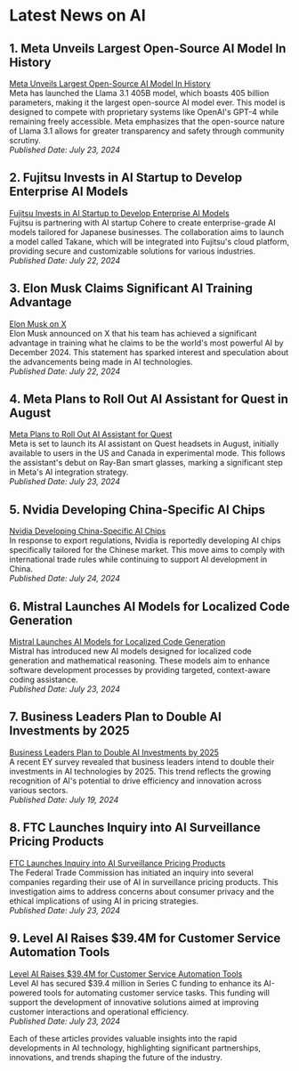 # Latest News on AI

## 1. Meta Unveils Largest Open-Source AI Model In History
[Meta Unveils Largest Open-Source AI Model In History](https://aibusiness.com/nlp/meta-unveils-largest-open-source-ai-model-in-history)  
Meta has launched the Llama 3.1 405B model, which boasts 405 billion parameters, making it the largest open-source AI model ever. This model is designed to compete with proprietary systems like OpenAI's GPT-4 while remaining freely accessible. Meta emphasizes that the open-source nature of Llama 3.1 allows for greater transparency and safety through community scrutiny.  
*Published Date: July 23, 2024*

## 2. Fujitsu Invests in AI Startup to Develop Enterprise AI Models
[Fujitsu Invests in AI Startup to Develop Enterprise AI Models](https://aibusiness.com/nlp/fujitsu-invests-in-ai-startup-to-develop-enterprise-ai-models)  
Fujitsu is partnering with AI startup Cohere to create enterprise-grade AI models tailored for Japanese businesses. The collaboration aims to launch a model called Takane, which will be integrated into Fujitsu's cloud platform, providing secure and customizable solutions for various industries.  
*Published Date: July 22, 2024*

## 3. Elon Musk Claims Significant AI Training Advantage
[Elon Musk on X](https://x.com/elonmusk/status/1815341263102804072)  
Elon Musk announced on X that his team has achieved a significant advantage in training what he claims to be the world's most powerful AI by December 2024. This statement has sparked interest and speculation about the advancements being made in AI technologies.  
*Published Date: July 22, 2024*

## 4. Meta Plans to Roll Out AI Assistant for Quest in August
[Meta Plans to Roll Out AI Assistant for Quest](https://www.techmeme.com/240723/p25)  
Meta is set to launch its AI assistant on Quest headsets in August, initially available to users in the US and Canada in experimental mode. This follows the assistant's debut on Ray-Ban smart glasses, marking a significant step in Meta's AI integration strategy.  
*Published Date: July 23, 2024*

## 5. Nvidia Developing China-Specific AI Chips
[Nvidia Developing China-Specific AI Chips](https://aibusiness.com/nlp/nvidia-developing-china-specific-ai-chips)  
In response to export regulations, Nvidia is reportedly developing AI chips specifically tailored for the Chinese market. This move aims to comply with international trade rules while continuing to support AI development in China.  
*Published Date: July 24, 2024*

## 6. Mistral Launches AI Models for Localized Code Generation
[Mistral Launches AI Models for Localized Code Generation](https://aibusiness.com/nlp/mistral-launches-ai-models-for-localized-code-generation)  
Mistral has introduced new AI models designed for localized code generation and mathematical reasoning. These models aim to enhance software development processes by providing targeted, context-aware coding assistance.  
*Published Date: July 23, 2024*

## 7. Business Leaders Plan to Double AI Investments by 2025
[Business Leaders Plan to Double AI Investments by 2025](https://aibusiness.com/nlp/business-leaders-plan-to-double-ai-investments)  
A recent EY survey revealed that business leaders intend to double their investments in AI technologies by 2025. This trend reflects the growing recognition of AI's potential to drive efficiency and innovation across various sectors.  
*Published Date: July 19, 2024*

## 8. FTC Launches Inquiry into AI Surveillance Pricing Products
[FTC Launches Inquiry into AI Surveillance Pricing Products](https://thehackernews.com/2024/07/summary-of-ai-leaders-spill-their.html)  
The Federal Trade Commission has initiated an inquiry into several companies regarding their use of AI in surveillance pricing products. This investigation aims to address concerns about consumer privacy and the ethical implications of using AI in pricing strategies.  
*Published Date: July 23, 2024*

## 9. Level AI Raises $39.4M for Customer Service Automation Tools
[Level AI Raises $39.4M for Customer Service Automation Tools](https://www.techmeme.com/240723/p43)  
Level AI has secured $39.4 million in Series C funding to enhance its AI-powered tools for automating customer service tasks. This funding will support the development of innovative solutions aimed at improving customer interactions and operational efficiency.  
*Published Date: July 23, 2024*

Each of these articles provides valuable insights into the rapid developments in AI technology, highlighting significant partnerships, innovations, and trends shaping the future of the industry.